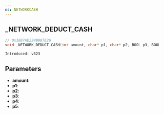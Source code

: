```yaml
---
ns: NETWORKCASH
---
```

## _NETWORK_DEDUCT_CASH

```c
// 0x18B7AE224B087E26
void _NETWORK_DEDUCT_CASH(int amount, char* p1, char* p2, BOOL p3, BOOL p4, BOOL p5);
```

```
Introduced: v323
```

## Parameters
* **amount**:
* **p1**:
* **p2**:
* **p3**:
* **p4**:
* **p5**:

